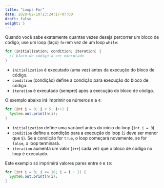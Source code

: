 ```yaml
---
title: "Loops For"
date: 2020-02-10T13:24:17-07:00
draft: false
weight: 5
---
```


<!--<link rel="stylesheet" href="../../style.css">-->

Quando você sabe exatamente quantas vezes deseja percorrer um bloco de código, use um loop (laço) `for`em vez de um loop `while`:

```java
for (initialization; condition; iteration) {
  // bloco de código a ser executado
}
```

- `initialization` é executado (uma vez) antes da execução do bloco de código.
- `condition` (condição) define a condição para execução do bloco de código.
- `iteration` é executado (sempre) após a execução do bloco de código.

O exemplo abaixo irá imprimir os números `0` a `4`:

```java
for (int i = 0; i < 5; i++) {
  System.out.println(i);
}
```

- `initialization` define uma variável antes do início do loop (`int i = 0`).
- `condition` define a condição para a execução do loop (`i` deve ser menor que `5`). Se a condição for `true`, o loop começará novamente, se for `false`, o loop terminará.
- `iteration` aumenta um valor (`i++`) cada vez que o bloco de código no loop é executado.

Este exemplo só imprimirá valores pares entre `0` e `10`:

```java
for (int i = 0; i <= 10; i = i + 2) {
  System.out.println(i);
}
```
